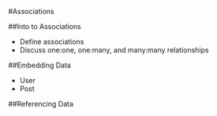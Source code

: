 #Associations

##Into to Associations
* Define associations
* Discuss one:one, one:many, and many:many relationships

##Embedding Data
* User
* Post


##Referencing Data
